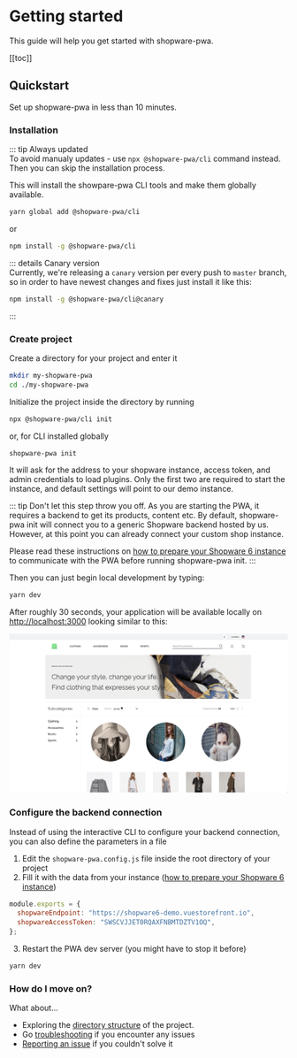 # Getting started

This guide will help you get started with shopware-pwa.

[[toc]]

## Quickstart

Set up shopware-pwa in less than 10 minutes.

### Installation

::: tip Always updated  
To avoid manualy updates - use `npx @shopware-pwa/cli` command instead. Then you can skip the installation process.

This will install the showpare-pwa CLI tools and make them globally available.

```bash
yarn global add @shopware-pwa/cli
```

or

```bash
npm install -g @shopware-pwa/cli
```

::: details Canary version  
Currently, we're releasing a `canary` version per every push to `master` branch, so in order to have newest changes and fixes just install it like this:

```bash
npm install -g @shopware-pwa/cli@canary
```

:::

### Create project

Create a directory for your project and enter it

```bash
mkdir my-shopware-pwa
cd ./my-shopware-pwa
```

Initialize the project inside the directory by running

```bash
npx @shopware-pwa/cli init
```
or, for CLI installed globally
```bash
shopware-pwa init
```

It will ask for the address to your shopware instance, access token, and admin credentials to load plugins. Only the first two are required to start the instance, and default settings will point to our demo instance.

::: tip
Don't let this step throw you off. As you are starting the PWA, it requires a backend to get its products, content etc. By default, shopware-pwa init will connect you to a generic Shopware backend hosted by us. However, at this point you can already connect your custom shop instance.

Please read these instructions on [how to prepare your Shopware 6 instance](/landing/getting-started/prepare-shopware) to communicate with the PWA before running shopware-pwa init.
:::

Then you can just begin local development by typing:

```bash
yarn dev
```

After roughly 30 seconds, your application will be available locally on [http://localhost:3000](http://localhost:3000) looking similar to this:

![shopware-pwa after init](./../assets/shopware_pwa_init.png)

### Configure the backend connection

Instead of using the interactive CLI to configure your backend connection, you can also define the parameters in a file

1. Edit the `shopware-pwa.config.js` file inside the root directory of your project
2. Fill it with the data from your instance ([how to prepare your Shopware 6 instance](./prepare-shopware))

```js
module.exports = {
  shopwareEndpoint: "https://shopware6-demo.vuestorefront.io",
  shopwareAccessToken: "SWSCVJJET0RQAXFNBMTDZTV1OQ",
};
```

3. Restart the PWA dev server (you might have to stop it before)

```bash
yarn dev
```

### How do I move on?

What about...

 * Exploring the [directory structure](/landing/project/structure/) of the project.
 * Go [troubleshooting](/landing/resources/troubleshooting/) if you encounter any issues
 * [Reporting an issue](https://github.com/DivanteLtd/shopware-pwa/issues/new/choose) if you couldn't solve it

</center>